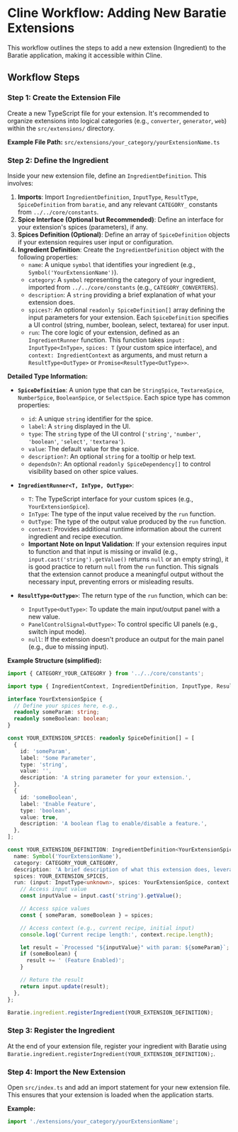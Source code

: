 # Cline Workflow: Adding New Baratie Extensions

This workflow outlines the steps to add a new extension (Ingredient) to the Baratie application, making it accessible within Cline.

## Workflow Steps

### Step 1: Create the Extension File

Create a new TypeScript file for your extension. It's recommended to organize extensions into logical categories (e.g., `converter`, `generator`, `web`) within the `src/extensions/` directory.

**Example File Path:** `src/extensions/your_category/yourExtensionName.ts`

### Step 2: Define the Ingredient

Inside your new extension file, define an `IngredientDefinition`. This involves:

1.  **Imports**: Import `IngredientDefinition`, `InputType`, `ResultType`, `SpiceDefinition` from `baratie`, and any relevant `CATEGORY_` constants from `../../core/constants`.
2.  **Spice Interface (Optional but Recommended)**: Define an interface for your extension's spices (parameters), if any.
3.  **Spices Definition (Optional)**: Define an array of `SpiceDefinition` objects if your extension requires user input or configuration.
4.  **Ingredient Definition**: Create the `IngredientDefinition` object with the following properties:
    - `name`: A unique `symbol` that identifies your ingredient (e.g., `Symbol('YourExtensionName')`).
    - `category`: A `symbol` representing the category of your ingredient, imported from `../../core/constants` (e.g., `CATEGORY_CONVERTERS`).
    - `description`: A `string` providing a brief explanation of what your extension does.
    - `spices?`: An optional `readonly SpiceDefinition[]` array defining the input parameters for your extension. Each `SpiceDefinition` specifies a UI control (string, number, boolean, select, textarea) for user input.
    - `run`: The core logic of your extension, defined as an `IngredientRunner` function. This function takes `input: InputType<InType>`, `spices: T` (your custom spice interface), and `context: IngredientContext` as arguments, and must return a `ResultType<OutType>` or `Promise<ResultType<OutType>>`.

**Detailed Type Information:**

- **`SpiceDefinition`**: A union type that can be `StringSpice`, `TextareaSpice`, `NumberSpice`, `BooleanSpice`, or `SelectSpice`. Each spice type has common properties:
  - `id`: A unique `string` identifier for the spice.
  - `label`: A `string` displayed in the UI.
  - `type`: The `string` type of the UI control (`'string'`, `'number'`, `'boolean'`, `'select'`, `'textarea'`).
  - `value`: The default value for the spice.
  - `description?`: An optional `string` for a tooltip or help text.
  - `dependsOn?`: An optional `readonly SpiceDependency[]` to control visibility based on other spice values.
- **`IngredientRunner<T, InType, OutType>`**:
  - `T`: The TypeScript interface for your custom spices (e.g., `YourExtensionSpice`).
  - `InType`: The type of the input value received by the `run` function.
  - `OutType`: The type of the output value produced by the `run` function.
  - `context`: Provides additional runtime information about the current ingredient and recipe execution.
  - **Important Note on Input Validation**: If your extension requires input to function and that input is missing or invalid (e.g., `input.cast('string').getValue()` returns `null` or an empty string), it is good practice to return `null` from the `run` function. This signals that the extension cannot produce a meaningful output without the necessary input, preventing errors or misleading results.

- **`ResultType<OutType>`**: The return type of the `run` function, which can be:
  - `InputType<OutType>`: To update the main input/output panel with a new value.
  - `PanelControlSignal<OutType>`: To control specific UI panels (e.g., switch input mode).
  - `null`: If the extension doesn't produce an output for the main panel (e.g., due to missing input).

**Example Structure (simplified):**

```typescript
import { CATEGORY_YOUR_CATEGORY } from '../../core/constants';

import type { IngredientContext, IngredientDefinition, InputType, ResultType, SpiceDefinition } from 'baratie';

interface YourExtensionSpice {
  // Define your spices here, e.g.,
  readonly someParam: string;
  readonly someBoolean: boolean;
}

const YOUR_EXTENSION_SPICES: readonly SpiceDefinition[] = [
  {
    id: 'someParam',
    label: 'Some Parameter',
    type: 'string',
    value: '',
    description: 'A string parameter for your extension.',
  },
  {
    id: 'someBoolean',
    label: 'Enable Feature',
    type: 'boolean',
    value: true,
    description: 'A boolean flag to enable/disable a feature.',
  },
];

const YOUR_EXTENSION_DEFINITION: IngredientDefinition<YourExtensionSpice, unknown, string> = {
  name: Symbol('YourExtensionName'),
  category: CATEGORY_YOUR_CATEGORY,
  description: 'A brief description of what this extension does, leveraging detailed type information.',
  spices: YOUR_EXTENSION_SPICES,
  run: (input: InputType<unknown>, spices: YourExtensionSpice, context: IngredientContext): ResultType<string> => {
    // Access input value
    const inputValue = input.cast('string').getValue();

    // Access spice values
    const { someParam, someBoolean } = spices;

    // Access context (e.g., current recipe, initial input)
    console.log('Current recipe length:', context.recipe.length);

    let result = `Processed "${inputValue}" with param: ${someParam}`;
    if (someBoolean) {
      result += ' (Feature Enabled)';
    }

    // Return the result
    return input.update(result);
  },
};

Baratie.ingredient.registerIngredient(YOUR_EXTENSION_DEFINITION);
```

### Step 3: Register the Ingredient

At the end of your extension file, register your ingredient with Baratie using `Baratie.ingredient.registerIngredient(YOUR_EXTENSION_DEFINITION);`.

### Step 4: Import the New Extension

Open `src/index.ts` and add an import statement for your new extension file. This ensures that your extension is loaded when the application starts.

**Example:**

```typescript
import './extensions/your_category/yourExtensionName';
```
